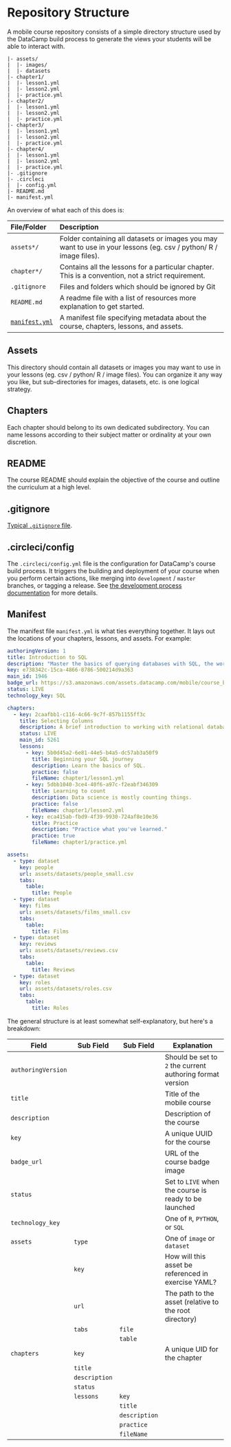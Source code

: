 # Repository Structure

A mobile course repository consists of a simple directory structure used by the
DataCamp build process to generate the views your students will be able to
interact with.

```text
|- assets/
|  |- images/
|  |- datasets
|- chapter1/
|  |- lesson1.yml
|  |- lesson2.yml
|  |- practice.yml
|- chapter2/
|  |- lesson1.yml
|  |- lesson2.yml
|  |- practice.yml
|- chapter3/
|  |- lesson1.yml
|  |- lesson2.yml
|  |- practice.yml
|- chapter4/
|  |- lesson1.yml
|  |- lesson2.yml
|  |- practice.yml
|- .gitignore
|- .circleci
|  |- config.yml
|- README.md
|- manifest.yml
```

An overview of what each of this does is:

| File/Folder                   | Description                                                                                                       |
| :--------------------         | :-------------------------------------------------------------------------                                        |
| `assets*/`                    | Folder containing all datasets or images you may want to use in your lessons (eg. csv / python/ R / image files). |
| `chapter*/`                   | Contains all the lessons for a particular chapter. This is a convention, not a strict requirement.                |
| `.gitignore`                  | Files and folders which should be ignored by Git                                                                  |
| `README.md`                   | A readme file with a list of resources more explanation to get started.                                           |
| [`manifest.yml`](manifest.md) | A manifest file specifying metadata about the course, chapters, lessons, and assets.                              |

## Assets

This directory should contain all datasets or images you may want to use in your
lessons (eg. csv / python/ R / image files). You can organize it any way you
like, but sub-directories for images, datasets, etc. is one logical strategy.

## Chapters

Each chapter should belong to its own dedicated subdirectory. You can name
lessons according to their subject matter or ordinality at your own discretion.

## README

The course README should explain the objective of the course and outline the
curriculum at a high level.

## .gitignore

[Typical `.gitignore` file](https://www.atlassian.com/git/tutorials/gitignore).

## .circleci/config

The `.circleci/config.yml` file is the configuration for DataCamp's course build
process. It triggers the building and deployment of your course when you perform
certain actions, like merging into `development` / `master` branches, or tagging
a release. See [the development process documentation](development.md) for more
details.

## Manifest

The manifest file `manifest.yml` is what ties everything together. It lays out
the locations of your chapters, lessons, and assets. For example:

```yaml
authoringVersion: 1
title: Introduction to SQL
description: "Master the basics of querying databases with SQL, the world's most popular databasing language."
key: e738342c-15ca-4866-8786-500214d9a363
main_id: 1946
badge_url: https://s3.amazonaws.com/assets.datacamp.com/mobile/course_badges/SQL%402x.png
status: LIVE
technology_key: SQL

chapters:
  - key: 2caafbb1-c116-4c66-9c7f-857b1155ff3c
    title: Selecting Columns
    description: A brief introduction to working with relational databases.
    status: LIVE
    main_id: 5261
    lessons:
      - key: 5b0d45a2-6e81-44e5-b4a5-dc57ab3a50f9
        title: Beginning your SQL journey
        description: Learn the basics of SQL.
        practice: false
        fileName: chapter1/lesson1.yml
      - key: 5dbb1040-3ce4-40f6-a97c-f2eabf346309
        title: Learning to count
        description: Data science is mostly counting things.
        practice: false
        fileName: chapter1/lesson2.yml
      - key: eca415ab-fbd9-4f39-9930-724af8e10e36
        title: Practice
        description: "Practice what you've learned."
        practice: true
        fileName: chapter1/practice.yml

assets:
  - type: dataset
    key: people
    url: assets/datasets/people_small.csv
    tabs:
      table:
        title: People
  - type: dataset
    key: films
    url: assets/datasets/films_small.csv
    tabs:
      table:
        title: Films
  - type: dataset
    key: reviews
    url: assets/datasets/reviews.csv
    tabs:
      table:
        title: Reviews
  - type: dataset
    key: roles
    url: assets/datasets/roles.csv
    tabs:
      table:
        title: Roles
```

The general structure is at least somewhat self-explanatory, but here's a
breakdown:

| Field              | Sub Field     | Sub Field     | Explanation                                               |
|--------------------|---------------|---------------|-----------------------------------------------------------|
| `authoringVersion` |               |               | Should be set to `2` the current authoring format version |
| `title`            |               |               | Title of the mobile course                                |
| `description`      |               |               | Description of the course                                 |
| `key`              |               |               | A unique UUID for the course                              |
| `badge_url`        |               |               | URL of the course badge image                             |
| `status`           |               |               | Set to `LIVE` when the course is ready to be launched     |
| `technology_key`   |               |               | One of `R`, `PYTHON`, or `SQL`                            |
| `assets`           | `type`        |               | One of `image` or `dataset`                               |
|                    | `key`         |               | How will this asset be referenced in exercise YAML?       |
|                    | `url`         |               | The path to the asset (relative to the root directory)    |
|                    | `tabs`        | `file`        |                                                           |
|                    |               | `table`       |                                                           |
| `chapters`         | `key`         |               | A unique UID for the chapter                           |
|                    | `title`       |               |                                                           |
|                    | `description` |               |                                                           |
|                    | `status`      |               |                                                           |
|                    | `lessons`     | `key`         |                                                           |
|                    |               | `title`       |                                                           |
|                    |               | `description` |                                                           |
|                    |               | `practice`    |                                                           |
|                    |               | `fileName`    |                                                           |
